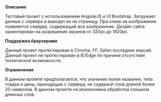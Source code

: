 <b>Описание</b>

Тестовый проект с использованием AngularJS и UI Bootstrap. Загружает данные с сервера и выводит их на страницу.
При клике на изображение появляется слайдер, содержащий все изображения. Дизайн сайта ориентирован на разрешения
экранов от 320px до 1920px.

<b>Поддержка браузерами</b>

Данный проект протестирован в Chrome, FF, Safari последних версий. Данный проект не протестирован в IE/Edge по причине
отсутствия технической возможности.

<b>Ограничения</b>

В данном проекте предполагается, что значение полей названия, типа товара и цены, приходящие с сервера, не содержат слов
длиной более 20 символов. В данном проекте не реализована обработка слишком длинных слов. 


